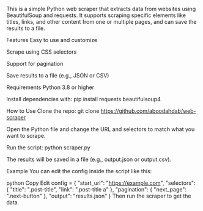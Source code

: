 This is a simple Python web scraper that extracts data from websites using BeautifulSoup and requests. It supports scraping specific elements like titles, links, and other content from one or multiple pages, and can save the results to a file.

Features
Easy to use and customize

Scrape using CSS selectors

Support for pagination

Save results to a file (e.g., JSON or CSV)

Requirements
Python 3.8 or higher

Install dependencies with:
pip install requests beautifulsoup4

How to Use
Clone the repo:
git clone https://github.com/aboodahdab/web-scraper

Open the Python file and change the URL and selectors to match what you want to scrape.

Run the script:
python scraper.py

The results will be saved in a file (e.g., output.json or output.csv).

Example
You can edit the config inside the script like this:

python
Copy
Edit
config = {
    "start_url": "https://example.com",
    "selectors": {
        "title": ".post-title",
        "link": ".post-title a"
    },
    "pagination": {
        "next_page": ".next-button"
    },
    "output": "results.json"
}
Then run the scraper to get the data.
